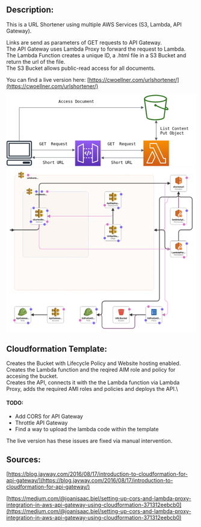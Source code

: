 ## Description:

This is a URL Shortener using multiple AWS Services (S3, Lambda, API Gateway).



Links are send as parameters of GET requests to API Gateway.\
The API Gateway uses Lambda Proxy to forward the request to Lambda.\
The Lambda Function creates a unique ID, a .html file in a S3 Bucket and return the url of the file.\
The S3 Bucket allows public-read access for all documents.


You can find a live version here: [https://cwoellner.com/urlshortener/](https://cwoellner.com/urlshortener/)

![](./simple_design.png)
![](./new-designer.png)

## Cloudformation Template:

Creates the Bucket with Lifecycle Policy and Website hosting enabled.\
Creates the Lambda function and the reqired AIM role and policy for accesing the bucket.\
Creates the API, connects it with the the Lambda function via Lambda Proxy, adds the required AMI roles and policies and deploys the API.\

#### TODO:
  - Add CORS for API Gateway
  - Throttle API Gateway
  - Find a way to upload the lambda code within the template

The live version has these issues are fixed via manual intervention.


## Sources:

[https://blog.jayway.com/2016/08/17/introduction-to-cloudformation-for-api-gateway/](https://blog.jayway.com/2016/08/17/introduction-to-cloudformation-for-api-gateway/)

[https://medium.com/@joanisaac.biel/setting-up-cors-and-lambda-proxy-integration-in-aws-api-gateway-using-cloudformation-371312eebcb0](https://medium.com/@joanisaac.biel/setting-up-cors-and-lambda-proxy-integration-in-aws-api-gateway-using-cloudformation-371312eebcb0)
